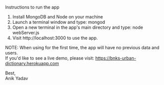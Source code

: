 Instructions to run the app

1. Install MongoDB and Node on your machine
2. Launch a terminal window and type: mongod
3. Open a new terminal in the app's main directory and type: node webServer.js
4. Visit http://localhost:3000 to use the app.

NOTE: When using for the first time, the app will have no previous data and users.         
If you'd like to see a live demo, please visit: https://bnks-urban-dictionary.herokuapp.com           


Best,       
Anik Yadav